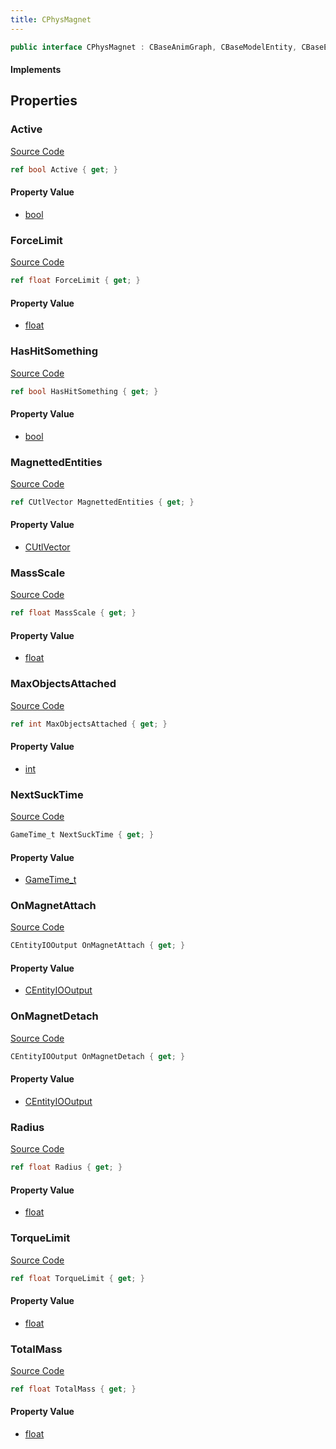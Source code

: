 ```yaml
---
title: CPhysMagnet
---
```


```csharp
public interface CPhysMagnet : CBaseAnimGraph, CBaseModelEntity, CBaseEntity, CEntityInstance, ISchemaClass<CEntityInstance>, ISchemaClass<CBaseEntity>, ISchemaClass<CBaseModelEntity>, ISchemaClass<CBaseAnimGraph>, ISchemaClass<CPhysMagnet>, ISchemaField, ISchemaClass, INativeHandle
```

#### Implements

## Properties

### Active

[Source Code](https://github.com/swiftly-solution/swiftlys2/blob/beta/managed/src/SwiftlyS2.Generated/Schemas/Interfaces/CPhysMagnet.cs#L29)

```csharp
ref bool Active { get; }
```

#### Property Value

- [bool](https://learn.microsoft.com/dotnet/api/system.boolean)

### ForceLimit

[Source Code](https://github.com/swiftly-solution/swiftlys2/blob/beta/managed/src/SwiftlyS2.Generated/Schemas/Interfaces/CPhysMagnet.cs#L22)

```csharp
ref float ForceLimit { get; }
```

#### Property Value

- [float](https://learn.microsoft.com/dotnet/api/system.single)

### HasHitSomething

[Source Code](https://github.com/swiftly-solution/swiftlys2/blob/beta/managed/src/SwiftlyS2.Generated/Schemas/Interfaces/CPhysMagnet.cs#L31)

```csharp
ref bool HasHitSomething { get; }
```

#### Property Value

- [bool](https://learn.microsoft.com/dotnet/api/system.boolean)

### MagnettedEntities

[Source Code](https://github.com/swiftly-solution/swiftlys2/blob/beta/managed/src/SwiftlyS2.Generated/Schemas/Interfaces/CPhysMagnet.cs#L27)

```csharp
ref CUtlVector MagnettedEntities { get; }
```

#### Property Value

- [CUtlVector](/docs/api/)

### MassScale

[Source Code](https://github.com/swiftly-solution/swiftlys2/blob/beta/managed/src/SwiftlyS2.Generated/Schemas/Interfaces/CPhysMagnet.cs#L20)

```csharp
ref float MassScale { get; }
```

#### Property Value

- [float](https://learn.microsoft.com/dotnet/api/system.single)

### MaxObjectsAttached

[Source Code](https://github.com/swiftly-solution/swiftlys2/blob/beta/managed/src/SwiftlyS2.Generated/Schemas/Interfaces/CPhysMagnet.cs#L39)

```csharp
ref int MaxObjectsAttached { get; }
```

#### Property Value

- [int](https://learn.microsoft.com/dotnet/api/system.int32)

### NextSuckTime

[Source Code](https://github.com/swiftly-solution/swiftlys2/blob/beta/managed/src/SwiftlyS2.Generated/Schemas/Interfaces/CPhysMagnet.cs#L37)

```csharp
GameTime_t NextSuckTime { get; }
```

#### Property Value

- [GameTime_t](/docs/api/shared/schemadefinitions/gametime_t)

### OnMagnetAttach

[Source Code](https://github.com/swiftly-solution/swiftlys2/blob/beta/managed/src/SwiftlyS2.Generated/Schemas/Interfaces/CPhysMagnet.cs#L16)

```csharp
CEntityIOOutput OnMagnetAttach { get; }
```

#### Property Value

- [CEntityIOOutput](/docs/api/shared/schemadefinitions/centityiooutput)

### OnMagnetDetach

[Source Code](https://github.com/swiftly-solution/swiftlys2/blob/beta/managed/src/SwiftlyS2.Generated/Schemas/Interfaces/CPhysMagnet.cs#L18)

```csharp
CEntityIOOutput OnMagnetDetach { get; }
```

#### Property Value

- [CEntityIOOutput](/docs/api/shared/schemadefinitions/centityiooutput)

### Radius

[Source Code](https://github.com/swiftly-solution/swiftlys2/blob/beta/managed/src/SwiftlyS2.Generated/Schemas/Interfaces/CPhysMagnet.cs#L35)

```csharp
ref float Radius { get; }
```

#### Property Value

- [float](https://learn.microsoft.com/dotnet/api/system.single)

### TorqueLimit

[Source Code](https://github.com/swiftly-solution/swiftlys2/blob/beta/managed/src/SwiftlyS2.Generated/Schemas/Interfaces/CPhysMagnet.cs#L24)

```csharp
ref float TorqueLimit { get; }
```

#### Property Value

- [float](https://learn.microsoft.com/dotnet/api/system.single)

### TotalMass

[Source Code](https://github.com/swiftly-solution/swiftlys2/blob/beta/managed/src/SwiftlyS2.Generated/Schemas/Interfaces/CPhysMagnet.cs#L33)

```csharp
ref float TotalMass { get; }
```

#### Property Value

- [float](https://learn.microsoft.com/dotnet/api/system.single)

